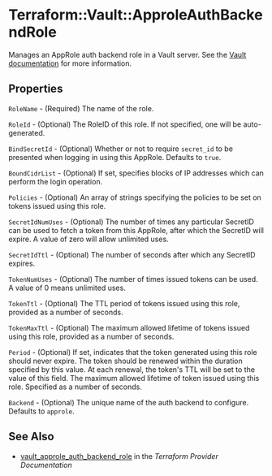 # Terraform::Vault::ApproleAuthBackendRole

Manages an AppRole auth backend role in a Vault server. See the [Vault
documentation](https://www.vaultproject.io/docs/auth/approle.html) for more
information.

## Properties

`RoleName` - (Required) The name of the role.

`RoleId` - (Optional) The RoleID of this role. If not specified, one will be auto-generated.

`BindSecretId` - (Optional) Whether or not to require `secret_id` to be presented when logging in using this AppRole. Defaults to `true`.

`BoundCidrList` - (Optional) If set, specifies blocks of IP addresses which can perform the login operation.

`Policies` - (Optional) An array of strings specifying the policies to be set on tokens issued using this role.

`SecretIdNumUses` - (Optional) The number of times any particular SecretID can be used to fetch a token from this AppRole, after which the SecretID will expire. A value of zero will allow unlimited uses.

`SecretIdTtl` - (Optional) The number of seconds after which any SecretID expires.

`TokenNumUses` - (Optional) The number of times issued tokens can be used. A value of 0 means unlimited uses.

`TokenTtl` - (Optional) The TTL period of tokens issued using this role, provided as a number of seconds.

`TokenMaxTtl` - (Optional) The maximum allowed lifetime of tokens issued using this role, provided as a number of seconds.

`Period` - (Optional) If set, indicates that the token generated using this role should never expire. The token should be renewed within the duration specified by this value. At each renewal, the token's TTL will be set to the value of this field. The maximum allowed lifetime of token issued using this role. Specified as a number of seconds.

`Backend` - (Optional) The unique name of the auth backend to configure. Defaults to `approle`.


## See Also

* [vault_approle_auth_backend_role](https://www.terraform.io/docs/providers/vault/r/approle_auth_backend_role.html) in the _Terraform Provider Documentation_